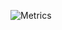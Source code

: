 ![Metrics](https://metrics.lecoq.io/T-Pakorn?template=classic&config.timezone=Asia%2FBangkok&config.animated=true)


